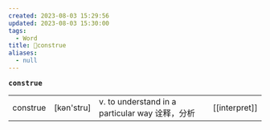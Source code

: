 ```yaml
---
created: 2023-08-03 15:29:56
updated: 2023-08-03 15:30:00
tags:
  - Word
title: 📖construe
aliases:
  - null
---
```


<pre><strong>construe</strong></pre>
|   |   |   |   |
|---|---|---|---|
|construe|[kən'stru]|v. to understand in a particular way 诠释，分析|[[interpret]]|